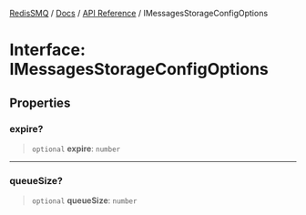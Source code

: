 [RedisSMQ](../../../README.md) / [Docs](../../README.md) / [API Reference](../README.md) / IMessagesStorageConfigOptions

# Interface: IMessagesStorageConfigOptions

## Properties

### expire?

> `optional` **expire**: `number`

***

### queueSize?

> `optional` **queueSize**: `number`
